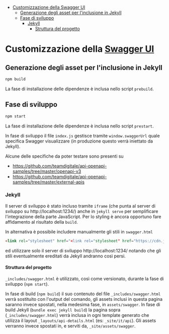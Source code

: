 <!-- START doctoc generated TOC please keep comment here to allow auto update -->
<!-- DON'T EDIT THIS SECTION, INSTEAD RE-RUN doctoc TO UPDATE -->


- [Customizzazione della Swagger UI](#customizzazione-della-swagger-ui)
  - [Generazione degli asset per l'inclusione in Jekyll](#generazione-degli-asset-per-linclusione-in-jekyll)
  - [Fase di sviluppo](#fase-di-sviluppo)
    - [Jekyll](#jekyll)
      - [Struttura del progetto](#struttura-del-progetto)

<!-- END doctoc generated TOC please keep comment here to allow auto update -->

# Customizzazione della [Swagger UI](https://github.com/swagger-api/swagger-ui)

## Generazione degli asset per l'inclusione in Jekyll

```sh
npm build
```

La fase di installazione delle dipendenze è inclusa nello script `prebuild`.

## Fase di sviluppo

```sh
npm start
```

La fase di installazione delle dipendenze è inclusa nello script `prestart`.

In fase di sviluppo il file `index.js` gestisce tramite `window.swaggerUrl` quale specifica Swagger visualizzare (in produzione questo verrà iniettato da Jekyll).

Alcune delle specifiche da poter testare sono presenti su
- https://github.com/teamdigitale/api-openapi-samples/tree/master/openapi-v3
- https://github.com/teamdigitale/api-openapi-samples/tree/master/external-apis

### Jekyll

Il server di sviluppo è stato incluso tramite `iframe` (che punta al server di sviluppo su http://localhost:1234/) anche in `jekyll serve` per semplificare l'integrazione della parte JavaScript.
Per lo styling è ancora opportuno fare affidamento al risultato della `build`.

In alternativa è possibile includere manualmente gli stili in `swagger.html`
```html
<link rel="stylesheet" href="<link rel="stylesheet" href="https://cdn.jsdelivr.net/npm/bootstrap-italia@1.0.0/dist/css/bootstrap-italia.min.css">">

```
ed utilizzare solo il server di sviluppo http://localhost:1234/ notando che gli stili eventualmente ereditati da Jekyll andranno così persi.

#### Struttura del progetto

`_includes/swagger.html` è utilizzato, così come versionato, durante la fase di sviluppo (`npm start`).

In fase di build (`npm build`) il suo contenuto del file `_includes/swagger.html` verrà sostituito con l'output del comando, gli assets inclusi in questa pagina saranno invece spostati, nella medesima fase, in `assets/swagger`.
In fase di build Jekyll (`bundle exec jekyll build`) la pagina sopra (`_includes/swagger.html`) verrà inclusa in ogni template generato che utilizza il layout `_layouts/api-details.html` (es: `_site/it/api`).
Gli assets verranno invece spostati in, e serviti da, `_site/assets/swagger`.
